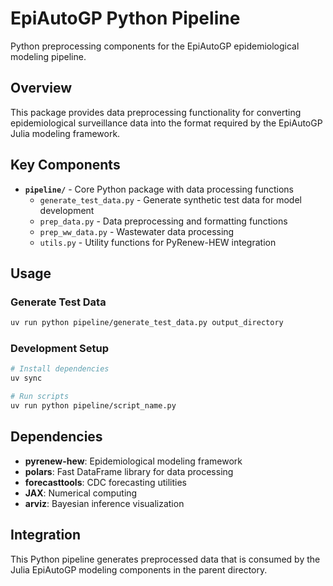 # EpiAutoGP Python Pipeline

Python preprocessing components for the EpiAutoGP epidemiological modeling pipeline.

## Overview

This package provides data preprocessing functionality for converting epidemiological surveillance data into the format required by the EpiAutoGP Julia modeling framework.

## Key Components

- **`pipeline/`** - Core Python package with data processing functions
  - `generate_test_data.py` - Generate synthetic test data for model development
  - `prep_data.py` - Data preprocessing and formatting functions  
  - `prep_ww_data.py` - Wastewater data processing
  - `utils.py` - Utility functions for PyRenew-HEW integration

## Usage

### Generate Test Data
```bash
uv run python pipeline/generate_test_data.py output_directory
```

### Development Setup
```bash
# Install dependencies
uv sync

# Run scripts
uv run python pipeline/script_name.py
```

## Dependencies

- **pyrenew-hew**: Epidemiological modeling framework
- **polars**: Fast DataFrame library for data processing
- **forecasttools**: CDC forecasting utilities
- **JAX**: Numerical computing
- **arviz**: Bayesian inference visualization

## Integration

This Python pipeline generates preprocessed data that is consumed by the Julia EpiAutoGP modeling components in the parent directory.